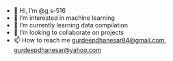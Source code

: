 - 👋 Hi, I’m @g.s-516
- 👀 I’m interested in machine learning
- 🌱 I’m currently learning data compilation
- 💞️ I’m looking to collaborate on projects
- 📫 How to reach me gurdeepdhanesar84@gmail.com, gurdeepdhanesar@yahoo.com

<!---
gurdeep516/gurdeep516 is a ✨ special ✨ repository because its `README.md` (this file) appears on your GitHub profile.
You can click the Preview link to take a look at your changes.
--->
